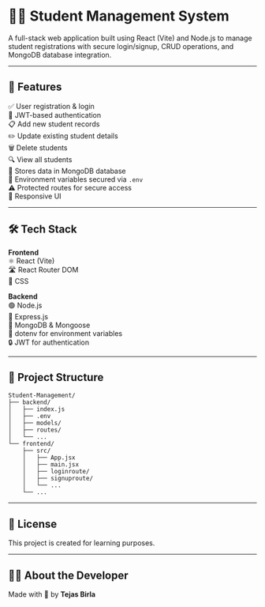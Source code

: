 # 🧑‍🎓 Student Management System

A full-stack web application built using React (Vite) and Node.js to manage student registrations with secure login/signup, CRUD operations, and MongoDB database integration.

---

## 🚀 Features

✅ User registration & login  
🔐 JWT-based authentication  
📋 Add new student records  
✏️ Update existing student details  
🗑️ Delete students  
🔍 View all students  
💾 Stores data in MongoDB database  
📂 Environment variables secured via `.env`  
⚠️ Protected routes for secure access  
📱 Responsive UI

---

## 🛠 Tech Stack

**Frontend**  
⚛ React (Vite)  
🛣 React Router DOM  
🎨 CSS  

**Backend**  
🟢 Node.js  
🚀 Express.js  
🍃 MongoDB & Mongoose  
🔐 dotenv for environment variables  
🔒 JWT for authentication  

---

## 📁 Project Structure

```
Student-Management/
├── backend/
│   ├── index.js
│   ├── .env
│   ├── models/
│   ├── routes/
│   └── ...
└── frontend/
    ├── src/
    │   ├── App.jsx
    │   ├── main.jsx
    │   ├── loginroute/
    │   ├── signuproute/
    │   └── ...
    └── ...
```

---

## 🧾 License

This project is created for learning purposes.

---

## 👨‍💻 About the Developer

Made with 💙 by **Tejas Birla**
